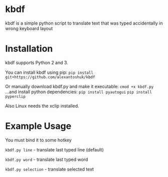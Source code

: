 kbdf
=========

kbdf is a simple python script to translate text that was typed accidentally in wrong keyboard layout

Installation
============

kbdf supports Python 2 and 3.

You can install kbdf using pip:
`pip install git+https://github.com/alexantoshuk/kbdf`

Or manually download kbdf.py and make it executable:
`cmod +x kbdf.py`
...and install python dependencies:
`pip install pyautogui`
`pip install pyperclip`

Also Linux needs the xclip installed.


Example Usage
=============
You must bind it to some hotkey

`kbdf.py line` - translate last typed line (default)

`kbdf.py word` - translate last typed word

`kbdf.py selection` - translate selected text

